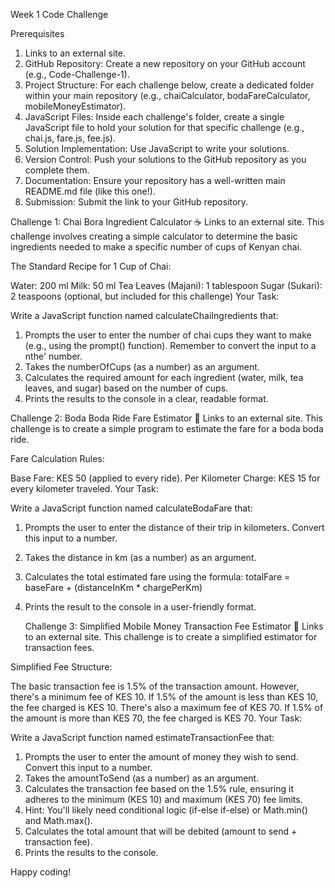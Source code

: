 Week 1 Code Challenge

Prerequisites

1. Links to an external site.
2. GitHub Repository: Create a new repository on your GitHub account (e.g., Code-Challenge-1).
3. Project Structure: For each challenge below, create a dedicated folder within your main repository (e.g., chaiCalculator, bodaFareCalculator, mobileMoneyEstimator).
4. JavaScript Files: Inside each challenge's folder, create a single JavaScript file to hold your solution for that specific challenge (e.g., chai.js, fare.js, fee.js).
5. Solution Implementation: Use JavaScript to write your solutions.
6. Version Control: Push your solutions to the GitHub repository as you complete them.
7. Documentation: Ensure your repository has a well-written main README.md file (like this one!).
8. Submission: Submit the link to your GitHub repository.


Challenge 1: Chai Bora Ingredient Calculator ☕
Links to an external site.
This challenge involves creating a simple calculator to determine the basic ingredients needed to make a specific number of cups of Kenyan chai.

The Standard Recipe for 1 Cup of Chai:

Water: 200 ml
Milk: 50 ml
Tea Leaves (Majani): 1 tablespoon
Sugar (Sukari): 2 teaspoons (optional, but included for this challenge)
Your Task:

Write a JavaScript function named calculateChaiIngredients that:

1. Prompts the user to enter the number of chai cups they want to make (e.g., using the prompt() function). Remember to convert the input to a nthe' number.
2. Takes the numberOfCups (as a number) as an argument.
3. Calculates the required amount for each ingredient (water, milk, tea leaves, and sugar) based on the number of cups.
4. Prints the results to the console in a clear, readable format.
   
Challenge 2: Boda Boda Ride Fare Estimator 🛵
Links to an external site.
This challenge is to create a simple program to estimate the fare for a boda boda ride.

Fare Calculation Rules:

Base Fare: KES 50 (applied to every ride).
Per Kilometer Charge: KES 15 for every kilometer traveled.
Your Task:

Write a JavaScript function named calculateBodaFare that:

1. Prompts the user to enter the distance of their trip in kilometers. Convert this input to a number.
2. Takes the distance in km (as a number) as an argument.
3. Calculates the total estimated fare using the formula: totalFare = baseFare + (distanceInKm * chargePerKm)
4. Prints the result to the console in a user-friendly format.

    Challenge 3: Simplified Mobile Money Transaction Fee Estimator 📱
Links to an external site.
This challenge is to create a simplified estimator for transaction fees.

Simplified Fee Structure:

The basic transaction fee is 1.5% of the transaction amount.
However, there's a minimum fee of KES 10. If 1.5% of the amount is less than KES 10, the fee charged is KES 10.
There's also a maximum fee of KES 70. If 1.5% of the amount is more than KES 70, the fee charged is KES 70.
Your Task:

Write a JavaScript function named estimateTransactionFee that:

1. Prompts the user to enter the amount of money they wish to send. Convert this input to a number.
2. Takes the amountToSend (as a number) as an argument.
3. Calculates the transaction fee based on the 1.5% rule, ensuring it adheres to the minimum (KES 10) and maximum (KES 70) fee limits.
4. Hint: You'll likely need conditional logic (if-else if-else) or Math.min() and Math.max().
5. Calculates the total amount that will be debited (amount to send + transaction fee).
6. Prints the results to the console.

Happy coding!

